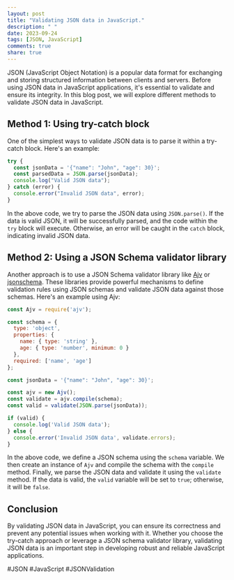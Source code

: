 ```yaml
---
layout: post
title: "Validating JSON data in JavaScript."
description: " "
date: 2023-09-24
tags: [JSON, JavaScript]
comments: true
share: true
---
```


JSON (JavaScript Object Notation) is a popular data format for exchanging and storing structured information between clients and servers. Before using JSON data in JavaScript applications, it's essential to validate and ensure its integrity. In this blog post, we will explore different methods to validate JSON data in JavaScript.

## Method 1: Using try-catch block

One of the simplest ways to validate JSON data is to parse it within a try-catch block. Here's an example:

```javascript
try {
  const jsonData = '{"name": "John", "age": 30}';
  const parsedData = JSON.parse(jsonData);
  console.log("Valid JSON data");
} catch (error) {
  console.error("Invalid JSON data", error);
}
```

In the above code, we try to parse the JSON data using `JSON.parse()`. If the data is valid JSON, it will be successfully parsed, and the code within the `try` block will execute. Otherwise, an error will be caught in the `catch` block, indicating invalid JSON data.

## Method 2: Using a JSON Schema validator library

Another approach is to use a JSON Schema validator library like [Ajv](https://github.com/epoberezkin/ajv) or [jsonschema](https://github.com/tdegrunt/jsonschema). These libraries provide powerful mechanisms to define validation rules using JSON schemas and validate JSON data against those schemas. Here's an example using Ajv:

```javascript
const Ajv = require('ajv');

const schema = {
  type: 'object',
  properties: {
    name: { type: 'string' },
    age: { type: 'number', minimum: 0 }
  },
  required: ['name', 'age']
};

const jsonData = '{"name": "John", "age": 30}';

const ajv = new Ajv();
const validate = ajv.compile(schema);
const valid = validate(JSON.parse(jsonData));

if (valid) {
  console.log('Valid JSON data');
} else {
  console.error('Invalid JSON data', validate.errors);
}
```

In the above code, we define a JSON schema using the `schema` variable. We then create an instance of `Ajv` and compile the schema with the `compile` method. Finally, we parse the JSON data and validate it using the `validate` method. If the data is valid, the `valid` variable will be set to `true`; otherwise, it will be `false`.

## Conclusion

By validating JSON data in JavaScript, you can ensure its correctness and prevent any potential issues when working with it. Whether you choose the try-catch approach or leverage a JSON schema validator library, validating JSON data is an important step in developing robust and reliable JavaScript applications.

#JSON #JavaScript #JSONValidation